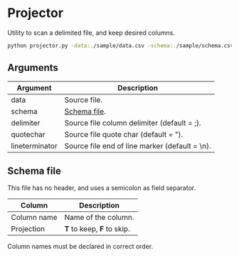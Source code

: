 # Projector

Utility to scan a delimited file, and keep desired columns.

```bash
python projector.py -data:./sample/data.csv -schema:./sample/schema.csv
```

## Arguments

| Argument       | Description                                    |
|----------------|------------------------------------------------|
| data           | Source file.                                   |
| schema         | [Schema file](#schema-file).                   |
| delimiter      | Source file column delimiter (default = ;).    |
| quotechar      | Source file quote char (default = ").          |
| lineterminator | Source file end of line marker (default = \n). |

## Schema file

This file has no header, and uses a semicolon as field separator.

| Column      | Description                   |
| ------------|-------------------------------|
| Column name | Name of the column.           |
| Projection  | **T** to keep, **F** to skip. |

Column names must be declared in correct order.
